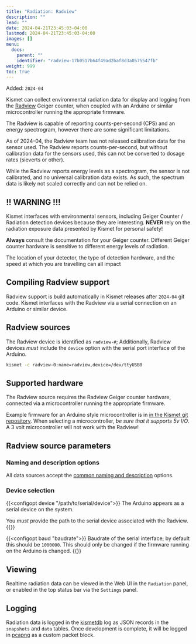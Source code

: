 ```yaml
---
title: "Radiation: Radview"
description: ""
lead: ""
date: 2024-04-21T23:45:03-04:00
lastmod: 2024-04-21T23:45:03-04:00
images: []
menu:
  docs:
    parent: ""
    identifier: "radview-17b0517b64f49ad2baf8d3a0575547fb"
weight: 999
toc: true
---
```


Added: `2024-04`

Kismet can collect environmental radiation data for display and logging from the [Radview](https://www.radviewdetection.com/) Geiger counter, when coupled with an Arduino or similar microcontroller running the appropriate firmware.

The Radview is capable of reporting counts-per-second (CPS) and an energy spectrogram, however there are some significant limitations.

As of 2024-04, the Radview team has not released calibration data for the sensor used.  The Radview reports counts-per-second, but without calibration data for the sensors used, this can not be converted to dosage rates (sieverts or other).

While the Radview reports energy levels as a spectrogram, the sensor is not calibrated, and no universal calibration data exists.  As such, the spectrum data is likely not scaled correctly and can not be relied on.

## !! WARNING !!!

Kismet interfaces with environmental sensors, including Geiger Counter / Radiation detection devices because they are interesting.  **NEVER** rely on the radiation exposure data presented by Kismet for personal safety!

**Always** consult the documentation for your Geiger counter.  Different Geiger counter hardware is sensitive to different energy levels of radiation.

The location of your detector, the type of detection hardware, and the speed at which you are travelling can all impact

## Compiling Radview support

Radview support is build automatically in Kismet releases after `2024-04` git code.  Kismet interfaces with the Radview via a serial connection on an Arduino or similar device.

## Radview sources

The Radview device is identified as `radview-#`; Additionally, Radview devices *must* include the `device` option with the serial port interface of the Arduino.

```bash
kismet -c radview-0:name=radview,device=/dev/ttyUSB0
```

## Supported hardware

The Radview source requires the Radview Geiger counter hardware, connected via a microcontroller running the appropriate firmware.

Example firmware for an Arduino style microcontroller is in [in the Kismet git repository](https://github.com/kismetwireless/kismet/blob/master/capture_serial_radview/radview-json.ino).  When selecting a microcontroller, *be sure that it supports 5v I/O*. A 3 volt microcontroller will not work with the Radview!

## Radview source parameters

### Naming and description options

All data sources accept the [common naming and description](/docs/readme/datasources/datasources/#naming-and-describing-datasources) options.

### Device selection

{{<configopt device "/path/to/serial/device">}}
The Arduino appears as a serial device on the system.

You *must* provide the path to the serial device associated with the Radview.
{{</configopt>}}

{{<configopt baud "baudrate">}}
Baudrate of the serial interface; by default this should be `1000000`.  This should only be changed if the firmware running on the Arduino is changed.
{{</configopt>}}

## Viewing

Realtime radiation data can be viewed in the Web UI in the `Radiation` panel, or enabled in the top status bar via the `Settings` panel.

## Logging

Radiation data is logged in the [kismetdb](/docs/readme/logging/kismetdb/) log as JSON records in the `snapshots` and `data` tables.  Once development is complete, it will be logged in [pcapng](/docs/readme/logging/pcap/) as a custom packet block.
